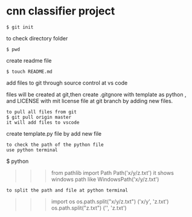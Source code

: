 # cnn classifier project
```
$ git init
```
to check directory folder
```
$ pwd
```
create readme file
```
$ touch README.md
```
add files to git through source control at vs code

files will be created at git,then create .gitgnore with template as python , and LICENSE with mit license file at git branch by adding new files.
```
to pull all files from git
$ git pull origin master
it will add files to vscode
```
create template.py file by add new file 
```
to check the path of the python file
use python terminal
```
$ python
>>> from pathlib import Path
>>> Path('x/y/z.txt')
it shows windows path like WindowsPath('x/y/z.txt')
```
to split the path and file at python terminal
```
>>> import os
>>> os.path.split("x/y/z.txt")
('x/y', 'z.txt')
>>> os.path.split("z.txt")
('', 'z.txt')
>>>
```
